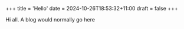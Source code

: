 +++
title = 'Hello'
date = 2024-10-26T18:53:32+11:00
draft = false
+++

Hi all. A blog would normally go here

